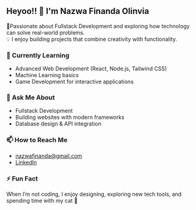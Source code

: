 ## Heyoo!! 👋 I'm Nazwa Finanda Olinvia

🚀Passionate about Fullstack Development and exploring how technology can solve real-world problems.  
💡 I enjoy building projects that combine creativity with functionality.  

### 🌱 Currently Learning
- Advanced Web Development (React, Node.js, Tailwind CSS)  
- Machine Learning basics  
- Game Development for interactive applications  

### 💬 Ask Me About
- Fullstack Development
- Building websites with modern frameworks  
- Database design & API integration  

### 📫 How to Reach Me
- nazwafinanda@gmail.com
- [LinkedIn](https://www.linkedin.com/in/nazwafinanda/)

### ⚡ Fun Fact
When I’m not coding, I enjoy designing, exploring new tech tools, and spending time with my cat 🐾  
